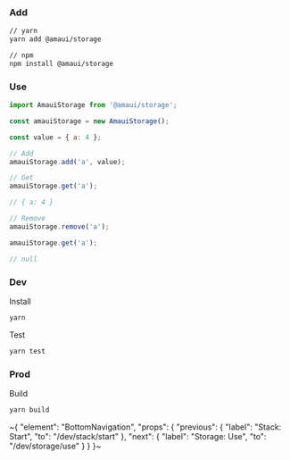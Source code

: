 
### Add

```sh
// yarn
yarn add @amaui/storage

// npm
npm install @amaui/storage
```

### Use

```javascript
import AmauiStorage from '@amaui/storage';

const amauiStorage = new AmauiStorage();

const value = { a: 4 };

// Add
amauiStorage.add('a', value);

// Get
amauiStorage.get('a');

// { a: 4 }

// Remove
amauiStorage.remove('a');

amauiStorage.get('a');

// null
```

### Dev

Install

```sh
yarn
```

Test

```sh
yarn test
```

### Prod

Build

```sh
yarn build
```

~{
  "element": "BottomNavigation",
  "props": {
    "previous": {
      "label": "Stack: Start",
      "to": "/dev/stack/start"
    },
    "next": {
      "label": "Storage: Use",
      "to": "/dev/storage/use"
    }
  }
}~
